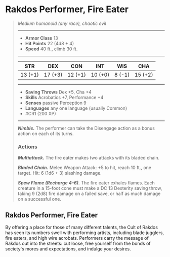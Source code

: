 # Rakdos Performer, Fire Eater
>*Medium humanoid (any race), chaotic evil*
>___
>- **Armor Class** 13
>- **Hit Points** 22 (4d8 + 4)
>- **Speed** 40 ft., climb 30 ft.
>___
>|STR|DEX|CON|INT|WIS|CHA|
>|:---:|:---:|:---:|:---:|:---:|:---:|
>|13 (+1)|17 (+3)|12 (+1)|10 (+0)|8 (-1)|15 (+2)|
>___
>- **Saving Throws** Dex +5, Cha +4
>- **Skills** Acrobatics +7, Performance +4
>- **Senses** passive Perception 9
>- **Languages** any one language (usually Common)
>- #CR1 (200 XP)
>___
>***Nimble.*** The performer can take the Disengage action as a bonus action on each of its turns.  
>
>### Actions
>***Multiattack.*** The fire eater makes two attacks with its bladed chain.  
>
>***Bladed Chain.*** Melee Weapon Attack: +5 to hit, reach 10 ft., one target. Hit: 6 (1d6 + 3) slashing damage.  
>
>***Spew Flame (Recharge 4–6).*** The fire eater exhales flames. Each creature in a 15-foot cone must make a DC 13 Dexterity saving throw, taking 9 (2d8) fire damage on a failed save, or half as much damage on a successful one.

## Rakdos Performer, Fire Eater

By offering a place for those of many different talents, the Cult of Rakdos has seen its numbers swell with performing artists, including blade jugglers, fire eaters, and high wire acrobats. Performers carry the message of Rakdos out into the streets: cut loose, free yourself from the bonds of society's mores and expectations, and indulge your desires.